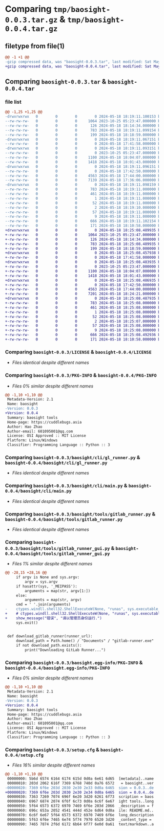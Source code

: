 # Comparing `tmp/baosight-0.0.3.tar.gz` & `tmp/baosight-0.0.4.tar.gz`

## filetype from file(1)

```diff
@@ -1 +1 @@
-gzip compressed data, was "baosight-0.0.3.tar", last modified: Sat May 18 18:19:11 2024, max compression
+gzip compressed data, was "baosight-0.0.4.tar", last modified: Sat May 18 18:25:08 2024, max compression
```

## Comparing `baosight-0.0.3.tar` & `baosight-0.0.4.tar`

### file list

```diff
@@ -1,25 +1,25 @@
-drwxrwxrwx   0        0        0        0 2024-05-18 18:19:11.100153 baosight-0.0.3/
--rw-rw-rw-   0        0        0     1064 2023-10-25 05:23:47.000000 baosight-0.0.3/LICENSE
--rw-rw-rw-   0        0        0      126 2024-05-18 18:14:34.000000 baosight-0.0.3/MANIFEST.in
--rw-rw-rw-   0        0        0      783 2024-05-18 18:19:11.099154 baosight-0.0.3/PKG-INFO
--rw-rw-rw-   0        0        0      199 2024-05-18 18:18:59.000000 baosight-0.0.3/README.md
-drwxrwxrwx   0        0        0        0 2024-05-18 18:19:11.067151 baosight-0.0.3/baosight/
--rw-rw-rw-   0        0        0        0 2024-05-18 17:41:58.000000 baosight-0.0.3/baosight/__init__.py
-drwxrwxrwx   0        0        0        0 2024-05-18 18:19:11.093151 baosight-0.0.3/baosight/cli/
--rw-rw-rw-   0        0        0        0 2023-10-25 05:23:47.000000 baosight-0.0.3/baosight/cli/__init__.py
--rw-rw-rw-   0        0        0     1100 2024-05-18 18:04:07.000000 baosight-0.0.3/baosight/cli/gl_runner.py
--rw-rw-rw-   0        0        0     1418 2024-05-18 18:01:43.000000 baosight-0.0.3/baosight/cli/main.py
-drwxrwxrwx   0        0        0        0 2024-05-18 18:19:11.096151 baosight-0.0.3/baosight/tools/
--rw-rw-rw-   0        0        0        0 2024-05-18 17:42:50.000000 baosight-0.0.3/baosight/tools/__init__.py
--rw-rw-rw-   0        0        0     4563 2024-05-18 17:44:00.000000 baosight-0.0.3/baosight/tools/gitlab_runner.py
--rw-rw-rw-   0        0        0     7139 2024-05-18 17:36:06.000000 baosight-0.0.3/baosight/tools/gitlab_runner_gui.py
-drwxrwxrwx   0        0        0        0 2024-05-18 18:19:11.098159 baosight-0.0.3/baosight.egg-info/
--rw-rw-rw-   0        0        0      783 2024-05-18 18:19:11.000000 baosight-0.0.3/baosight.egg-info/PKG-INFO
--rw-rw-rw-   0        0        0      461 2024-05-18 18:19:11.000000 baosight-0.0.3/baosight.egg-info/SOURCES.txt
--rw-rw-rw-   0        0        0        1 2024-05-18 18:19:11.000000 baosight-0.0.3/baosight.egg-info/dependency_links.txt
--rw-rw-rw-   0        0        0       52 2024-05-18 18:19:11.000000 baosight-0.0.3/baosight.egg-info/entry_points.txt
--rw-rw-rw-   0        0        0        2 2024-05-18 18:19:10.000000 baosight-0.0.3/baosight.egg-info/not-zip-safe
--rw-rw-rw-   0        0        0       57 2024-05-18 18:19:11.000000 baosight-0.0.3/baosight.egg-info/requires.txt
--rw-rw-rw-   0        0        0        9 2024-05-18 18:19:11.000000 baosight-0.0.3/baosight.egg-info/top_level.txt
--rw-rw-rw-   0        0        0      666 2024-05-18 18:19:11.102154 baosight-0.0.3/setup.cfg
--rw-rw-rw-   0        0        0      171 2024-05-18 18:10:58.000000 baosight-0.0.3/setup.py
+drwxrwxrwx   0        0        0        0 2024-05-18 18:25:08.489935 baosight-0.0.4/
+-rw-rw-rw-   0        0        0     1064 2023-10-25 05:23:47.000000 baosight-0.0.4/LICENSE
+-rw-rw-rw-   0        0        0      126 2024-05-18 18:14:34.000000 baosight-0.0.4/MANIFEST.in
+-rw-rw-rw-   0        0        0      783 2024-05-18 18:25:08.489935 baosight-0.0.4/PKG-INFO
+-rw-rw-rw-   0        0        0      199 2024-05-18 18:18:59.000000 baosight-0.0.4/README.md
+drwxrwxrwx   0        0        0        0 2024-05-18 18:25:08.457938 baosight-0.0.4/baosight/
+-rw-rw-rw-   0        0        0        0 2024-05-18 17:41:58.000000 baosight-0.0.4/baosight/__init__.py
+drwxrwxrwx   0        0        0        0 2024-05-18 18:25:08.483935 baosight-0.0.4/baosight/cli/
+-rw-rw-rw-   0        0        0        0 2023-10-25 05:23:47.000000 baosight-0.0.4/baosight/cli/__init__.py
+-rw-rw-rw-   0        0        0     1100 2024-05-18 18:04:07.000000 baosight-0.0.4/baosight/cli/gl_runner.py
+-rw-rw-rw-   0        0        0     1418 2024-05-18 18:01:43.000000 baosight-0.0.4/baosight/cli/main.py
+drwxrwxrwx   0        0        0        0 2024-05-18 18:25:08.486935 baosight-0.0.4/baosight/tools/
+-rw-rw-rw-   0        0        0        0 2024-05-18 17:42:50.000000 baosight-0.0.4/baosight/tools/__init__.py
+-rw-rw-rw-   0        0        0     4563 2024-05-18 17:44:00.000000 baosight-0.0.4/baosight/tools/gitlab_runner.py
+-rw-rw-rw-   0        0        0     7201 2024-05-18 18:24:21.000000 baosight-0.0.4/baosight/tools/gitlab_runner_gui.py
+drwxrwxrwx   0        0        0        0 2024-05-18 18:25:08.487935 baosight-0.0.4/baosight.egg-info/
+-rw-rw-rw-   0        0        0      783 2024-05-18 18:25:08.000000 baosight-0.0.4/baosight.egg-info/PKG-INFO
+-rw-rw-rw-   0        0        0      461 2024-05-18 18:25:08.000000 baosight-0.0.4/baosight.egg-info/SOURCES.txt
+-rw-rw-rw-   0        0        0        1 2024-05-18 18:25:08.000000 baosight-0.0.4/baosight.egg-info/dependency_links.txt
+-rw-rw-rw-   0        0        0       52 2024-05-18 18:25:08.000000 baosight-0.0.4/baosight.egg-info/entry_points.txt
+-rw-rw-rw-   0        0        0        2 2024-05-18 18:25:07.000000 baosight-0.0.4/baosight.egg-info/not-zip-safe
+-rw-rw-rw-   0        0        0       57 2024-05-18 18:25:08.000000 baosight-0.0.4/baosight.egg-info/requires.txt
+-rw-rw-rw-   0        0        0        9 2024-05-18 18:25:08.000000 baosight-0.0.4/baosight.egg-info/top_level.txt
+-rw-rw-rw-   0        0        0      666 2024-05-18 18:25:08.492936 baosight-0.0.4/setup.cfg
+-rw-rw-rw-   0        0        0      171 2024-05-18 18:10:58.000000 baosight-0.0.4/setup.py
```

### Comparing `baosight-0.0.3/LICENSE` & `baosight-0.0.4/LICENSE`

 * *Files identical despite different names*

### Comparing `baosight-0.0.3/PKG-INFO` & `baosight-0.0.4/PKG-INFO`

 * *Files 0% similar despite different names*

```diff
@@ -1,10 +1,10 @@
 Metadata-Version: 2.1
 Name: baosight
-Version: 0.0.3
+Version: 0.0.4
 Summary: baosight tools
 Home-page: https://cuddlebugs.asia
 Author: Hao Zhao
 Author-email: 601095001@qq.com
 License: OSI Approved :: MIT License
 Platform: Linux/Windows
 Classifier: Programming Language :: Python :: 3
```

### Comparing `baosight-0.0.3/baosight/cli/gl_runner.py` & `baosight-0.0.4/baosight/cli/gl_runner.py`

 * *Files identical despite different names*

### Comparing `baosight-0.0.3/baosight/cli/main.py` & `baosight-0.0.4/baosight/cli/main.py`

 * *Files identical despite different names*

### Comparing `baosight-0.0.3/baosight/tools/gitlab_runner.py` & `baosight-0.0.4/baosight/tools/gitlab_runner.py`

 * *Files identical despite different names*

### Comparing `baosight-0.0.3/baosight/tools/gitlab_runner_gui.py` & `baosight-0.0.4/baosight/tools/gitlab_runner_gui.py`

 * *Files 1% similar despite different names*

```diff
@@ -28,15 +28,16 @@
     if argv is None and sys.argv:
         argv = sys.argv
     if hasattr(sys, '_MEIPASS'):
         arguments = map(str, argv[1:])
     else:
         arguments = map(str, argv)
     cmd = ' '.join(arguments)
-    ctypes.windll.shell32.ShellExecuteW(None, "runas", sys.executable, cmd, None, 0)
+    # ctypes.windll.shell32.ShellExecuteW(None, "runas", sys.executable, cmd, None, 0)
+    show_message("错误", "请以管理员身份运行.")
     sys.exit()
 
 
 def download_gitlab_runner(runner_url):
     download_path = Path.home() / "Documents" / "gitlab-runner.exe"
     if not download_path.exists():
         print("Downloading GitLab Runner...")
```

### Comparing `baosight-0.0.3/baosight.egg-info/PKG-INFO` & `baosight-0.0.4/baosight.egg-info/PKG-INFO`

 * *Files 0% similar despite different names*

```diff
@@ -1,10 +1,10 @@
 Metadata-Version: 2.1
 Name: baosight
-Version: 0.0.3
+Version: 0.0.4
 Summary: baosight tools
 Home-page: https://cuddlebugs.asia
 Author: Hao Zhao
 Author-email: 601095001@qq.com
 License: OSI Approved :: MIT License
 Platform: Linux/Windows
 Classifier: Programming Language :: Python :: 3
```

### Comparing `baosight-0.0.3/setup.cfg` & `baosight-0.0.4/setup.cfg`

 * *Files 16% similar despite different names*

```diff
@@ -1,10 +1,10 @@
 00000000: 5b6d 6574 6164 6174 615d 0d0a 6e61 6d65  [metadata]..name
 00000010: 203d 2062 616f 7369 6768 740d 0a76 6572   = baosight..ver
-00000020: 7369 6f6e 203d 2030 2e30 2e33 0d0a 6465  sion = 0.0.3..de
+00000020: 7369 6f6e 203d 2030 2e30 2e34 0d0a 6465  sion = 0.0.4..de
 00000030: 7363 7269 7074 696f 6e20 3d20 6261 6f73  scription = baos
 00000040: 6967 6874 2074 6f6f 6c73 0d0a 6c6f 6e67  ight tools..long
 00000050: 5f64 6573 6372 6970 7469 6f6e 203d 2066  _description = f
 00000060: 696c 653a 2052 4541 444d 452e 6d64 0d0a  ile: README.md..
 00000070: 6c6f 6e67 5f64 6573 6372 6970 7469 6f6e  long_description
 00000080: 5f63 6f6e 7465 6e74 5f74 7970 6520 3d20  _content_type = 
 00000090: 7465 7874 2f6d 6172 6b64 6f77 6e0d 0a61  text/markdown..a
```

